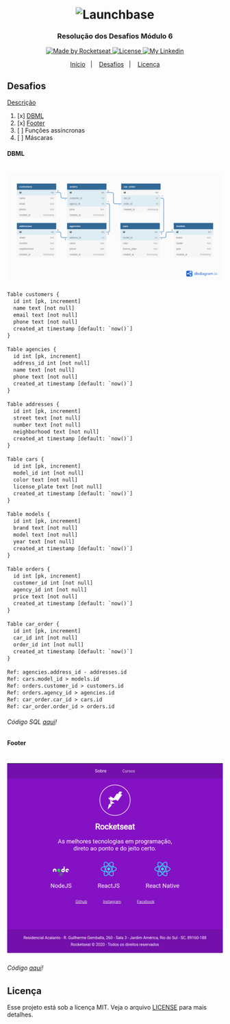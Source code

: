 <h1 align="center">
    <img alt="Launchbase" src="https://storage.googleapis.com/golden-wind/bootcamp-launchbase/logo.png" width="400px" />
</h1>

<h3 align="center">
  Resolução dos Desafios Módulo 6
</h3>

<p align="center">

  <a href="https://rocketseat.com.br">
    <img alt="Made by Rocketseat" src="https://img.shields.io/badge/made%20by-Rocketseat-%23F8952D">
  </a>

  <a href="https://github.com/diegyohoho/launchbase-04/blob/master/LICENSE" >
    <img alt="License" src="https://img.shields.io/badge/license-MIT-%23F8952D">
  </a>
  
  <a href="https://www.linkedin.com/in/diegyohoho/" >
    <img alt="My Linkedin" src="https://img.shields.io/badge/-diegyohoho-%230077B5?style=social&logo=linkedin">
  </a>

</p>

<p align="center">
  <a href="https://github.com/diegyohoho/launchbase-04">Início</a>&nbsp;&nbsp;&nbsp;|&nbsp;&nbsp;&nbsp;
  <a href="#desafios">Desafios</a>&nbsp;&nbsp;&nbsp;|&nbsp;&nbsp;&nbsp;
  <a href="#licença">Licença</a>
</p>

## Desafios
<a href="https://github.com/Rocketseat/bootcamp-launchbase-desafios-03/blob/master/desafios/03-1-primeiro-servidor.md">Descrição</a>
1. [x] [DBML](#dbml)
2. [x] [Footer](#footer)
3. [ ] Funções assíncronas
4. [ ] Máscaras

#### DBML
<h1 align="center">
    <img alt="dbml" src="desafio-6/dbml.png" />
</h1>

```
Table customers {
  id int [pk, increment]
  name text [not null]
  email text [not null]
  phone text [not null]
  created_at timestamp [default: `now()`]
}

Table agencies {
  id int [pk, increment]
  address_id int [not null]
  name text [not null]
  phone text [not null]
  created_at timestamp [default: `now()`]
}

Table addresses {
  id int [pk, increment]
  street text [not null]
  number text [not null]
  neighborhood text [not null]
  created_at timestamp [default: `now()`]
}

Table cars {
  id int [pk, increment]
  model_id int [not null]
  color text [not null]
  license_plate text [not null]
  created_at timestamp [default: `now()`]
}

Table models {
  id int [pk, increment]
  brand text [not null]
  model text [not null]
  year text [not null]
  created_at timestamp [default: `now()`]
}

Table orders {
  id int [pk, increment]
  customer_id int [not null]
  agency_id int [not null]
  price text [not null]
  created_at timestamp [default: `now()`]
}

Table car_order {
  id int [pk, increment]
  car_id int [not null]
  order_id int [not null]
  created_at timestamp [default: `now()`]
}

Ref: agencies.address_id - addresses.id
Ref: cars.model_id > models.id
Ref: orders.customer_id > customers.id
Ref: orders.agency_id > agencies.id
Ref: car_order.car_id > cars.id
Ref: car_order.order_id > orders.id
```

###### Código SQL [aqui](desafio-6/dbml.sql)!

#### Footer
<h1 align="center">
    <img alt="dbml" src="desafio-6/footer.png"/>
</h1>

###### Código [aqui](../../semana01/modulo03/desafio-3)!

## Licença

Esse projeto está sob a licença MIT. Veja o arquivo [LICENSE](https://github.com/diegyohoho/launchbase-04/blob/master/LICENSE) para mais detalhes.
